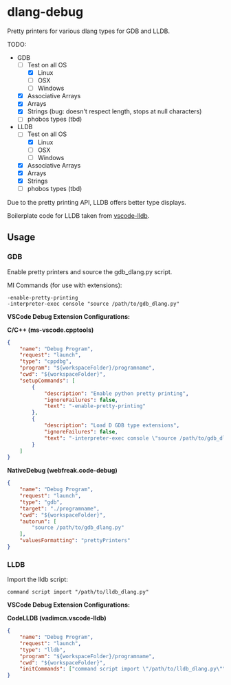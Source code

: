 # dlang-debug

Pretty printers for various dlang types for GDB and LLDB.

TODO:
- GDB
  - [ ] Test on all OS
    - [x] Linux
    - [ ] OSX
    - [ ] Windows
  - [x] Associative Arrays
  - [x] Arrays
  - [x] Strings (bug: doesn't respect length, stops at null characters)
  - [ ] phobos types (tbd)
- LLDB
  - [ ] Test on all OS
    - [x] Linux
    - [ ] OSX
    - [ ] Windows
  - [x] Associative Arrays
  - [x] Arrays
  - [x] Strings
  - [ ] phobos types (tbd)

Due to the pretty printing API, LLDB offers better type displays.

Boilerplate code for LLDB taken from [vscode-lldb](https://github.com/vadimcn/vscode-lldb).

## Usage

### GDB

Enable pretty printers and source the gdb_dlang.py script.

MI Commands (for use with extensions):

```
-enable-pretty-printing
-interpreter-exec console "source /path/to/gdb_dlang.py"
```

**VSCode Debug Extension Configurations:**

**C/C++ (ms-vscode.cpptools)**

```json
{
	"name": "Debug Program",
	"request": "launch",
	"type": "cppdbg",
	"program": "${workspaceFolder}/programname",
	"cwd": "${workspaceFolder}",
	"setupCommands": [
		{
			"description": "Enable python pretty printing",
			"ignoreFailures": false,
			"text": "-enable-pretty-printing"
		},
		{
			"description": "Load D GDB type extensions",
			"ignoreFailures": false,
			"text": "-interpreter-exec console \"source /path/to/gdb_dlang.py\""
		}
	]
}
```

**NativeDebug (webfreak.code-debug)**

```json
{
	"name": "Debug Program",
	"request": "launch",
	"type": "gdb",
	"target": "./programname",
	"cwd": "${workspaceFolder}",
	"autorun": [
		"source /path/to/gdb_dlang.py"
	],
	"valuesFormatting": "prettyPrinters"
}
```

### LLDB

Import the lldb script:

```
command script import "/path/to/lldb_dlang.py"
```

**VSCode Debug Extension Configurations:**

**CodeLLDB (vadimcn.vscode-lldb)**

```json
{
	"name": "Debug Program",
	"request": "launch",
	"type": "lldb",
	"program": "${workspaceFolder}/programname",
	"cwd": "${workspaceFolder}",
	"initCommands": ["command script import \"/path/to/lldb_dlang.py\""]
}
```

